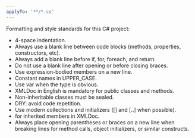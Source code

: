 ```yaml
---
applyTo: '**/*.cs'
---
```

Formatting and style standards for this C# project:

- 4-space indentation.
- Always use a blank line between code blocks (methods, properties, constructors, etc).
- Always add a blank line before if, for, foreach, and return.
- Do not use a blank line after opening or before closing braces.
- Use expression-bodied members on a new line.
- Constant names in UPPER_CASE.
- Use var when the type is obvious.
- XMLDoc in English is mandatory for public classes and methods.
- Non-inheritable classes must be sealed.
- DRY: avoid code repetition.
- Use modern collections and initializers ([] and [..] when possible).
- <inherited /> for inherited members in XMLDoc.
- Always place opening parentheses or braces on a new line when breaking lines for method calls, object initializers, or similar constructs.
